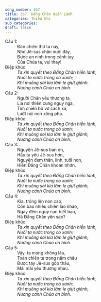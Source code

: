 ```yaml
---
song_number: 367
title: 367. Đấng Chăn Hiền Lành
categories: Thiếu Nhi
sub_categories: 
draft: false
---
```

<dl><dt>Câu 1:</dt><dd data-verse="1">Đàn chiên thơ ta nay, <br/>Nhờ Jê-sus chăn nuôi đây, <br/>Được an ninh trong cánh tay <br/>Của Chúa ta, vui thay! </dd><dt>Điệp khúc:</dt><dd data-chorus="1"><em>Ta xin quyết theo Đấng Chăn hiền lành, <br/>Nuôi ta nước trong cỏ xanh; <br/>Khi muông sói kia lăm le giựt giành. <br/>Nương cánh Chúa an bình. </em></dd><dt>Câu 2:</dt><dd data-verse="2">Người Chăn yêu thương ta, <br/>Lìa nơi thiên cung nguy nga, <br/>Tìm chiên bơ vơ cách xa, <br/>Lướt núi non xông pha. </dd><dt>Điệp khúc:</dt><dd data-chorus="1"><em>Ta xin quyết theo Đấng Chăn hiền lành, <br/>Nuôi ta nước trong cỏ xanh; <br/>Khi muông sói kia lăm le giựt giành, <br/>Nương cánh Chúa an bình. </em></dd><dt>Câu 3:</dt><dd data-verse="3">Nguyện Jê-sus ban ơn, <br/>Hầu ta yêu Jê-sus hơn, <br/>Nguyện đem thân, linh, tuổi non, <br/>Hiến Đấng Chăn khoan nhơn. </dd><dt>Điệp khúc:</dt><dd data-chorus="1"><em>Ta xin quyết theo Đấng Chăn hiền lành, <br/>Nuôi ta nước trong cỏ xanh; <br/>Khi muông sói kia lăm le giựt giành, <br/>Nương cánh Chúa an bình. </em></dd><dt>Câu 4:</dt><dd data-verse="4">Kìa, trông lên non cao, <br/>Còn bao nhiêu chiên lao nhao, <br/>Ngày đêm nguy nan biết bao, <br/>Há Đấng Chăn yên sao? </dd><dt>Điệp khúc:</dt><dd data-chorus="1"><em>Ta xin quyết theo Đấng Chăn hiền lành, <br/>Nuôi ta nước trong cỏ xanh; <br/>Khi muông sói kia lăm le giựt giành, <br/>Nương cánh Chúa an bình. </em></dd><dt>Câu 5:</dt><dd data-verse="5">Vậy, ta mong không lâu, <br/>Toàn chiên ta trong năm châu <br/>Được tay Jê-sus góp thâu, <br/>Mãi mãi yêu thương nhau. </dd><dt>Điệp khúc:</dt><dd data-chorus="1"><em>Ta xin quyết theo Đấng Chăn hiền lành, <br/>Nuôi ta nước trong cỏ xanh; <br/>Khi muông sói kia lăm le giựt giành, <br/>Nương cánh Chúa an bình. </em></dd></dl>